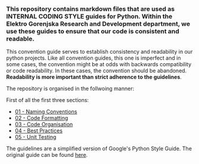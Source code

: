 ### This repository contains markdown files that are used as **INTERNAL CODING STYLE** guides for Python. Within the Elektro Gorenjska Research and Development department, we use these guides to ensure that our code is consistent and readable.

This convention guide serves to establish consistency and readability in our python projects. Like all convention guides, this one is imperfect and in some cases, the convention might be at odds with backwards compatibility or code readability. In these cases, the convention should be abandoned. **Readability is more important than strict adherence to the guidelines**.

The repository is organised in the follwoing manner:

First of all the first three sections:

* [01 - Naming Conventions](01_naming_convention.md)
* [02 - Code Formatting](02_code_formatting.md)
* [03 - Code Organisation](03_code_organisation.md)
* [04 - Best Practices](04_best_practices.md)
* [05 - Unit Testing](05_unit_testing.md)

The guidelines are a simplified version of Google's Python Style Guide. The original guide can be found [here](https://google.github.io/styleguide/pyguide.html).
